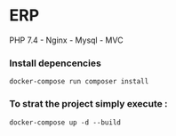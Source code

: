 # ERP

PHP 7.4 - Nginx - Mysql - MVC

### Install depencencies

`docker-compose run composer install`

### To strat the project simply execute :

`docker-compose up -d --build`
